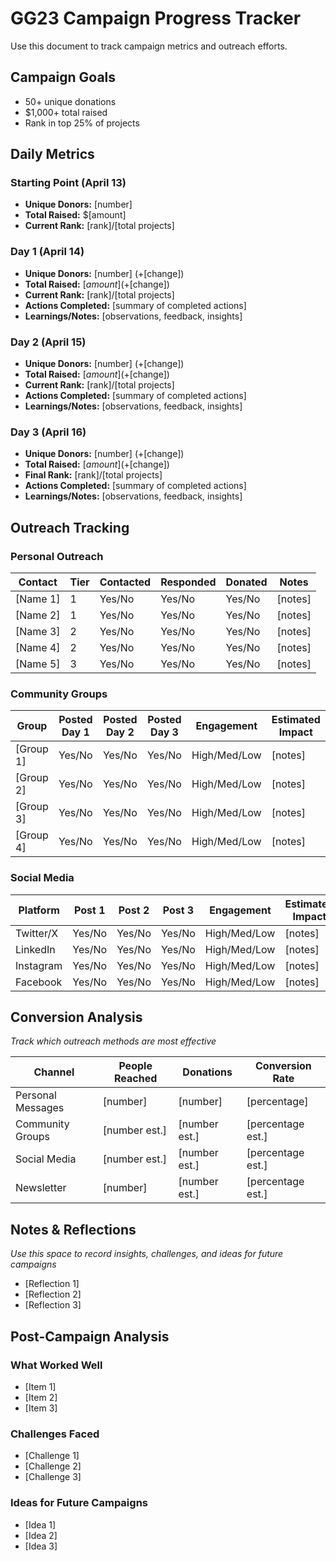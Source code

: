 # GG23 Campaign Progress Tracker

Use this document to track campaign metrics and outreach efforts.

## Campaign Goals
- 50+ unique donations
- $1,000+ total raised
- Rank in top 25% of projects

## Daily Metrics

### Starting Point (April 13)
- **Unique Donors:** [number]
- **Total Raised:** $[amount]
- **Current Rank:** [rank]/[total projects]

### Day 1 (April 14)
- **Unique Donors:** [number] (+[change])
- **Total Raised:** $[amount] (+$[change])
- **Current Rank:** [rank]/[total projects]
- **Actions Completed:** [summary of completed actions]
- **Learnings/Notes:** [observations, feedback, insights]

### Day 2 (April 15)
- **Unique Donors:** [number] (+[change])
- **Total Raised:** $[amount] (+$[change])
- **Current Rank:** [rank]/[total projects]
- **Actions Completed:** [summary of completed actions]
- **Learnings/Notes:** [observations, feedback, insights]

### Day 3 (April 16)
- **Unique Donors:** [number] (+[change])
- **Total Raised:** $[amount] (+$[change])
- **Final Rank:** [rank]/[total projects]
- **Actions Completed:** [summary of completed actions]
- **Learnings/Notes:** [observations, feedback, insights]

## Outreach Tracking

### Personal Outreach
| Contact | Tier | Contacted | Responded | Donated | Notes |
|---------|------|-----------|-----------|---------|-------|
| [Name 1] | 1 | Yes/No | Yes/No | Yes/No | [notes] |
| [Name 2] | 1 | Yes/No | Yes/No | Yes/No | [notes] |
| [Name 3] | 2 | Yes/No | Yes/No | Yes/No | [notes] |
| [Name 4] | 2 | Yes/No | Yes/No | Yes/No | [notes] |
| [Name 5] | 3 | Yes/No | Yes/No | Yes/No | [notes] |

### Community Groups
| Group | Posted Day 1 | Posted Day 2 | Posted Day 3 | Engagement | Estimated Impact |
|-------|-------------|-------------|-------------|------------|------------------|
| [Group 1] | Yes/No | Yes/No | Yes/No | High/Med/Low | [notes] |
| [Group 2] | Yes/No | Yes/No | Yes/No | High/Med/Low | [notes] |
| [Group 3] | Yes/No | Yes/No | Yes/No | High/Med/Low | [notes] |
| [Group 4] | Yes/No | Yes/No | Yes/No | High/Med/Low | [notes] |

### Social Media
| Platform | Post 1 | Post 2 | Post 3 | Engagement | Estimated Impact |
|----------|--------|--------|--------|------------|------------------|
| Twitter/X | Yes/No | Yes/No | Yes/No | High/Med/Low | [notes] |
| LinkedIn | Yes/No | Yes/No | Yes/No | High/Med/Low | [notes] |
| Instagram | Yes/No | Yes/No | Yes/No | High/Med/Low | [notes] |
| Facebook | Yes/No | Yes/No | Yes/No | High/Med/Low | [notes] |

## Conversion Analysis
*Track which outreach methods are most effective*

| Channel | People Reached | Donations | Conversion Rate |
|---------|----------------|-----------|----------------|
| Personal Messages | [number] | [number] | [percentage] |
| Community Groups | [number est.] | [number est.] | [percentage est.] |
| Social Media | [number est.] | [number est.] | [percentage est.] |
| Newsletter | [number] | [number est.] | [percentage est.] |

## Notes & Reflections
*Use this space to record insights, challenges, and ideas for future campaigns*

- [Reflection 1]
- [Reflection 2]
- [Reflection 3]

## Post-Campaign Analysis

### What Worked Well
- [Item 1]
- [Item 2]
- [Item 3]

### Challenges Faced
- [Challenge 1]
- [Challenge 2]
- [Challenge 3]

### Ideas for Future Campaigns
- [Idea 1]
- [Idea 2]
- [Idea 3]